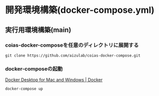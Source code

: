 # 開発環境構築(docker-compose.yml)

## 実行用環境構築(main)

### coias-docker-composeを任意のディレクトリに展開する

```
git clone https://github.com/aizulab/coias-docker-compose.git
```

### docker-composeの起動

[Docker Desktop for Mac and Windows | Docker](https://www.docker.com/products/docker-desktop)

```
docker-compose up
```